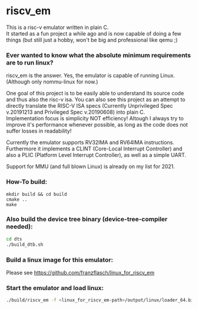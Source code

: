 # riscv_em
This is a risc-v emulator written in plain C.  
It started as a fun project a while ago and is now capable of doing a few things (but still just a hobby, won't be big and professional like qemu ;)  

### Ever wanted to know what the absolute minimum requirements are to run linux?
riscv_em is the answer. Yes, the emulator is capable of running Linux. (Although only nommu-linux for now.)  

One goal of this project is to be easily able to understand its source code and thus also the risc-v isa. You can also see this project as an attempt to directly translate the RISC-V ISA specs (Currently Unprivileged Spec v.20191213 and Privileged Spec v.20190608) into plain C.  
Implementation focus is simplicity NOT efficiency! Altough I always try to improve it's performance whenever possible, as long as the code does not suffer losses in readability!  

Currently the emulator supports RV32IMA and RV64IMA instructions.  
Furthermore it implements a CLINT (Core-Local Interrupt Controller) and also a PLIC (Platform Level Interrupt Controller), as well as a simple UART.  

Support for MMU (and full blown Linux) is already on my list for 2021.  

### How-To build:  
```console  
mkdir build && cd build  
cmake ..  
make  
```  

### Also build the device tree binary (device-tree-compiler needed):
```sh
cd dts
./build_dtb.sh
```

### Build a linux image for this emulator:
Please see https://github.com/franzflasch/linux_for_riscv_em  

### Start the emulator and load linux:
```sh
./build/riscv_em -f <linux_for_riscv_em-path>/output/linux/loader_64.bin -d dts/riscv_em.dtb
```
